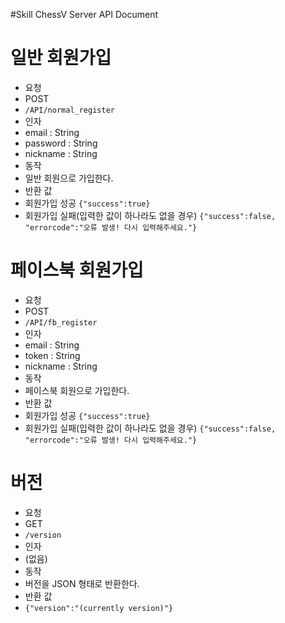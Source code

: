 #Skill ChessV Server API Document
# 일반 회원가입
 * 요청
  * POST
  * `/API/normal_register`
 * 인자 
  * email : String
  * password : String
  * nickname : String
 * 동작
  * 일반 회원으로 가입한다.
 * 반환 값
  * 회원가입 성공 `{"success":true}`
  * 회원가입 실패(입력한 값이 하나라도 없을 경우) `{"success":false, "errorcode":"오류 발생! 다시 입력해주세요."}`
  
# 페이스북 회원가입
 * 요청
  * POST
  * `/API/fb_register`
 * 인자 
  * email : String
  * token : String
  * nickname : String
 * 동작
  * 페이스북 회원으로 가입한다.
 * 반환 값
  * 회원가입 성공 `{"success":true}`
  * 회원가입 실패(입력한 값이 하나라도 없을 경우) `{"success":false, "errorcode":"오류 발생! 다시 입력해주세요."}`
  
# 버전
 * 요청
  * GET
  * `/version`
 * 인자 
  * (없음)
 * 동작
  * 버전을 JSON 형태로 반환한다.
 * 반환 값
  * `{"version":"(currently version)"}`
  
 
